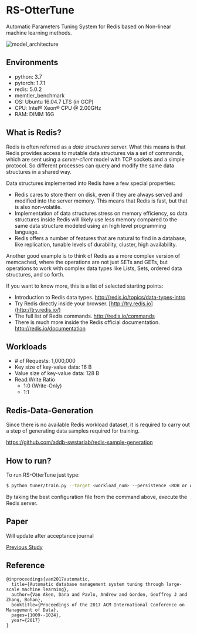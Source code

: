 # RS-OtterTune

Automatic Parameters Tuning System for Redis based on Non-linear machine learning methods.

![model_architecture](./img/rs-ottertune.jpg)

## Environments

- python: 3.7
- pytorch: 1.7.1
- redis: 5.0.2
- memtier_benchmark
- OS: Ubuntu 16.04.7 LTS (in GCP)
- CPU: Intel® Xeon® CPU @ 2.00GHz
- RAM: DIMM 16G

## What is Redis?

Redis is often referred as a *data structures* server. What this means is that Redis provides access to mutable data structures via a set of commands, which are sent using a *server-client* model with TCP sockets and a simple protocol. So different processes can query and modify the same data structures in a shared way.

Data structures implemented into Redis have a few special properties:

- Redis cares to store them on disk, even if they are always served and modified into the server memory. This means that Redis is fast, but that is also non-volatile.
- Implementation of data structures stress on memory efficiency, so data structures inside Redis will likely use less memory compared to the same data structure modeled using an high level programming language.
- Redis offers a number of features that are natural to find in a database, like replication, tunable levels of durability, cluster, high availability.

Another good example is to think of Redis as a more complex version of memcached, where the operations are not just SETs and GETs, but operations to work with complex data types like Lists, Sets, ordered data structures, and so forth.

If you want to know more, this is a list of selected starting points:

- Introduction to Redis data types. http://redis.io/topics/data-types-intro
- Try Redis directly inside your browser. [http://try.redis.io](http://try.redis.io/)
- The full list of Redis commands. http://redis.io/commands
- There is much more inside the Redis official documentation. http://redis.io/documentation

## Workloads

- \# of Requests: 1,000,000
- Key size of key-value data: 16 B
- Value size of key-value data: 128 B
- Read:Write Ratio
  - 1:0 (Write-Only)
  - 1:1

## Redis-Data-Generation

Since there is no available Redis workload dataset, it is required to carry out a step of generating data samples required for training.

https://github.com/addb-swstarlab/redis-sample-generation

## How to run?

To run RS-OtterTune just type:

```bash
$ python tuner/train.py --target <workload_num> --persistence <RDB or AOF> --rki <lasso, RF, XGB> 
```

By taking the best configuration file from the command above, execute the Redis server.

## Paper

Will update after acceptance journal

[Previous Study](https://www.eiric.or.kr/literature/ser_view.php?searchCate=literature&SnxGubun=INKO&mode=total&literature=Y&SnxGubun=INME&gu=INME000G2&cmd=qryview&SnxIndxNum=237774&q1_yy=2021&q1_mm=06&rownum=2&f1=MN&q1=Jieun%20Lee&totalCnt=21&kci=)

## Reference

```
@inproceedings{van2017automatic,
  title={Automatic database management system tuning through large-scale machine learning},
  author={Van Aken, Dana and Pavlo, Andrew and Gordon, Geoffrey J and Zhang, Bohan},
  booktitle={Proceedings of the 2017 ACM International Conference on Management of Data},
  pages={1009--1024},
  year={2017}
}
```